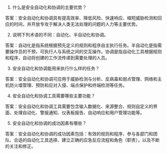 

1. 什么是安全自动化和协调的主要优势？

答案：安全自动化和协调具有提高效率、降低风险、快速响应、缩短威胁检测和回应的时间，并开放专攻于解决人类无法处理的问题的人力等主要优势。

2. 说明下列术语的不同：自动化、半自动化和协调。

答案：自动化是指系统根据预先定义的规则和程序自主执行任务。半自动化是指需要操作员的干预，可执行人与系统之间的交互操作。协调是指自动化工具根据规则和程序，自动将创建的工作流传递到需要处理的人员。

3. 安全自动化和协调能用来执行什么样的任务？

答案：安全自动化和协调可应用于威胁检测与分析、反病毒和弱点管理、网络和主机防火墙管理、预防和应对入侵、端点保护和终端检测等任务。

4. 安全自动化和协调工具需要哪些主要功能？

答案：安全自动化和协调工具需要包含输入数据化、来源整合、规则自定义的界面、处理自动化、警报通知、仪表板报告、自动响应和用户管理功能等。

5. 安全自动化和协调的成功因素有哪些？

答案：安全自动化和协调的成功因素包括：有效的规则和程序、参与各部门和团队、合适的自动化工具选择、建立正确的应急反应流程和角色（职责），以及不断的关注和修正。